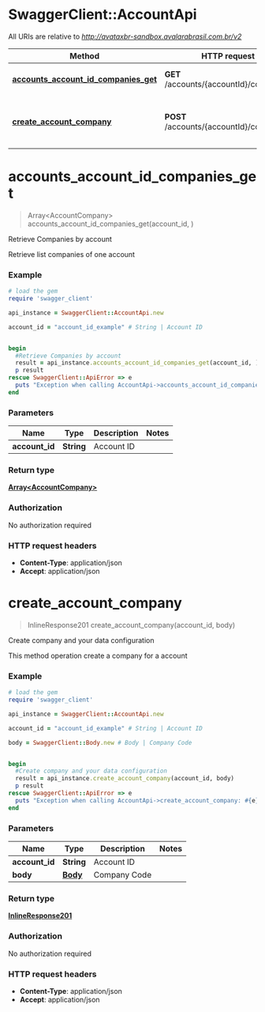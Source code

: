 # SwaggerClient::AccountApi

All URIs are relative to *http://avataxbr-sandbox.avalarabrasil.com.br/v2*

Method | HTTP request | Description
------------- | ------------- | -------------
[**accounts_account_id_companies_get**](AccountApi.md#accounts_account_id_companies_get) | **GET** /accounts/{accountId}/companies | Retrieve Companies by account
[**create_account_company**](AccountApi.md#create_account_company) | **POST** /accounts/{accountId}/companies | Create company and your data configuration


# **accounts_account_id_companies_get**
> Array&lt;AccountCompany&gt; accounts_account_id_companies_get(account_id, )

Retrieve Companies by account

Retrieve list companies of one account

### Example
```ruby
# load the gem
require 'swagger_client'

api_instance = SwaggerClient::AccountApi.new

account_id = "account_id_example" # String | Account ID


begin
  #Retrieve Companies by account
  result = api_instance.accounts_account_id_companies_get(account_id, )
  p result
rescue SwaggerClient::ApiError => e
  puts "Exception when calling AccountApi->accounts_account_id_companies_get: #{e}"
end
```

### Parameters

Name | Type | Description  | Notes
------------- | ------------- | ------------- | -------------
 **account_id** | **String**| Account ID | 

### Return type

[**Array&lt;AccountCompany&gt;**](AccountCompany.md)

### Authorization

No authorization required

### HTTP request headers

 - **Content-Type**: application/json
 - **Accept**: application/json



# **create_account_company**
> InlineResponse201 create_account_company(account_id, body)

Create company and your data configuration

This method operation create a company for a account 

### Example
```ruby
# load the gem
require 'swagger_client'

api_instance = SwaggerClient::AccountApi.new

account_id = "account_id_example" # String | Account ID

body = SwaggerClient::Body.new # Body | Company Code


begin
  #Create company and your data configuration
  result = api_instance.create_account_company(account_id, body)
  p result
rescue SwaggerClient::ApiError => e
  puts "Exception when calling AccountApi->create_account_company: #{e}"
end
```

### Parameters

Name | Type | Description  | Notes
------------- | ------------- | ------------- | -------------
 **account_id** | **String**| Account ID | 
 **body** | [**Body**](Body.md)| Company Code | 

### Return type

[**InlineResponse201**](InlineResponse201.md)

### Authorization

No authorization required

### HTTP request headers

 - **Content-Type**: application/json
 - **Accept**: application/json



